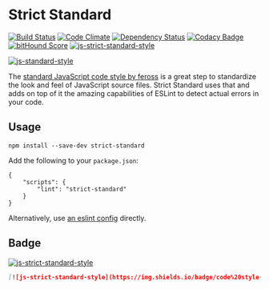 # Strict Standard

[![Build Status](https://travis-ci.org/denis-sokolov/strict-standard.svg?branch=master)](https://travis-ci.org/denis-sokolov/strict-standard)
[![Code Climate](https://codeclimate.com/github/denis-sokolov/strict-standard/badges/gpa.svg)](https://codeclimate.com/github/denis-sokolov/strict-standard)
[![Dependency Status](https://gemnasium.com/denis-sokolov/strict-standard.svg)](https://gemnasium.com/denis-sokolov/strict-standard)
[![Codacy Badge](https://api.codacy.com/project/badge/ff6c6c083cf149ce8104f368244c089e)](https://www.codacy.com/app/denis-sokolov/strict-standard)
[![bitHound Score](https://www.bithound.io/github/denis-sokolov/strict-standard/badges/score.svg)](https://www.bithound.io/github/denis-sokolov/strict-standard)
[![js-strict-standard-style](https://img.shields.io/badge/code%20style-strict%20standard-117D6B.svg)](https://github.com/denis-sokolov/strict-standard)

[![js-standard-style](https://cdn.rawgit.com/feross/standard/master/badge.svg)](https://github.com/feross/standard)

The [standard JavaScript code style by feross](https://github.com/feross/standard) is a great step to standardize the look and feel of JavaScript source files. Strict Standard uses that and adds on top of it the amazing capabilities of ESLint to detect actual errors in your code.

## Usage

```
npm install --save-dev strict-standard
```

Add the following to your `package.json`:

```
{
    "scripts": {
        "lint": "strict-standard"
    }
}
```

Alternatively, use [an eslint config](https://github.com/denis-sokolov/strict-standard-config) directly.

## Badge

[![js-strict-standard-style](https://img.shields.io/badge/code%20style-strict%20standard-117D6B.svg)](https://github.com/denis-sokolov/strict-standard)

```markdown
[![js-strict-standard-style](https://img.shields.io/badge/code%20style-strict%20standard-117D6B.svg)](https://github.com/denis-sokolov/strict-standard)
```

